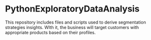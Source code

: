 # PythonExploratoryDataAnalysis
This repository includes files and scripts used to derive segmentation strategies insights. WIth it, the business will target customers with appropriate products based on their profiles.
